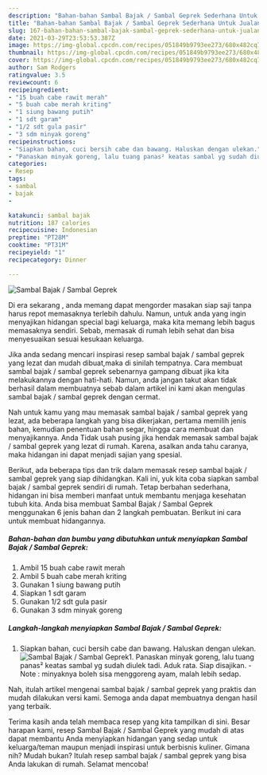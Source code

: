 ```yaml
---
description: "Bahan-bahan Sambal Bajak / Sambal Geprek Sederhana Untuk Jualan"
title: "Bahan-bahan Sambal Bajak / Sambal Geprek Sederhana Untuk Jualan"
slug: 167-bahan-bahan-sambal-bajak-sambal-geprek-sederhana-untuk-jualan
date: 2021-03-29T23:53:53.387Z
image: https://img-global.cpcdn.com/recipes/051849b9793ee273/680x482cq70/sambal-bajak-sambal-geprek-foto-resep-utama.jpg
thumbnail: https://img-global.cpcdn.com/recipes/051849b9793ee273/680x482cq70/sambal-bajak-sambal-geprek-foto-resep-utama.jpg
cover: https://img-global.cpcdn.com/recipes/051849b9793ee273/680x482cq70/sambal-bajak-sambal-geprek-foto-resep-utama.jpg
author: Sam Rodgers
ratingvalue: 3.5
reviewcount: 6
recipeingredient:
- "15 buah cabe rawit merah"
- "5 buah cabe merah kriting"
- "1 siung bawang putih"
- "1 sdt garam"
- "1/2 sdt gula pasir"
- "3 sdm minyak goreng"
recipeinstructions:
- "Siapkan bahan, cuci bersih cabe dan bawang. Haluskan dengan ulekan."
- "Panaskan minyak goreng, lalu tuang panas² keatas sambal yg sudah diulek tadi. Aduk rata. Siap disajikan. Note : minyaknya boleh sisa menggoreng ayam, malah lebih sedap."
categories:
- Resep
tags:
- sambal
- bajak
- 

katakunci: sambal bajak  
nutrition: 187 calories
recipecuisine: Indonesian
preptime: "PT28M"
cooktime: "PT31M"
recipeyield: "1"
recipecategory: Dinner

---
```



![Sambal Bajak / Sambal Geprek](https://img-global.cpcdn.com/recipes/051849b9793ee273/680x482cq70/sambal-bajak-sambal-geprek-foto-resep-utama.jpg)

Di era  sekarang , anda memang dapat mengorder masakan siap saji tanpa harus repot memasaknya terlebih dahulu. Namun, untuk anda yang ingin menyajikan hidangan special bagi keluarga, maka kita memang lebih bagus memasaknya sendiri. Sebab, memasak di rumah lebih sehat dan bisa menyesuaikan sesuai kesukaan keluarga.

Jika anda sedang mencari inspirasi resep sambal bajak / sambal geprek yang lezat dan mudah dibuat,maka di sinilah tempatnya. Cara membuat sambal bajak / sambal geprek  sebenarnya gampang dibuat jika kita melakukannya dengan hati-hati. Namun, anda jangan takut akan tidak berhasil dalam membuatnya 
sebab dalam artikel ini kami akan mengulas sambal bajak / sambal geprek dengan cermat.  



Nah untuk kamu yang mau memasak sambal bajak / sambal geprek yang lezat, ada beberapa langkah yang bisa dikerjakan, pertama memilih jenis bahan, kemudian penentuan bahan segar, hingga cara membuat dan menyajikannya. Anda Tidak usah pusing jika hendak memasak sambal bajak / sambal geprek yang lezat di rumah. Karena, asalkan anda  tahu caranya, maka hidangan ini dapat menjadi sajian yang spesial.

Berikut, ada beberapa tips dan trik dalam memasak resep sambal bajak / sambal geprek yang siap dihidangkan. Kali ini, yuk kita coba siapkan sambal bajak / sambal geprek sendiri di rumah. Tetap berbahan sederhana, hidangan ini bisa memberi manfaat untuk membantu menjaga kesehatan tubuh kita. Anda bisa membuat Sambal Bajak / Sambal Geprek menggunakan 6 jenis bahan dan 2 langkah pembuatan. Berikut ini cara untuk membuat hidangannya.

<!--inarticleads1-->

##### Bahan-bahan dan bumbu yang dibutuhkan untuk menyiapkan Sambal Bajak / Sambal Geprek:

1. Ambil 15 buah cabe rawit merah
1. Ambil 5 buah cabe merah kriting
1. Gunakan 1 siung bawang putih
1. Siapkan 1 sdt garam
1. Gunakan 1/2 sdt gula pasir
1. Gunakan 3 sdm minyak goreng




<!--inarticleads2-->

##### Langkah-langkah menyiapkan Sambal Bajak / Sambal Geprek:

1. Siapkan bahan, cuci bersih cabe dan bawang. Haluskan dengan ulekan.
<img src="https://img-global.cpcdn.com/steps/f7976d1185fec17c/160x128cq70/sambal-bajak-sambal-geprek-langkah-memasak-1-foto.jpg" alt="Sambal Bajak / Sambal Geprek">1. Panaskan minyak goreng, lalu tuang panas² keatas sambal yg sudah diulek tadi. Aduk rata. Siap disajikan. - Note : minyaknya boleh sisa menggoreng ayam, malah lebih sedap.




Nah, itulah artikel mengenai  sambal bajak / sambal geprek  yang praktis dan mudah dilakukan versi kami. Semoga anda dapat membuatnya dengan hasil yang terbaik. 

Terima kasih anda telah membaca resep yang kita tampilkan di sini. Besar harapan kami, resep  Sambal Bajak / Sambal Geprek yang mudah di atas dapat membantu Anda menyiapkan hidangan yang sedap untuk keluarga/teman maupun menjadi inspirasi untuk berbisnis kuliner. Gimana nih? Mudah bukan? Itulah resep sambal bajak / sambal geprek yang bisa Anda lakukan di rumah. Selamat mencoba!

